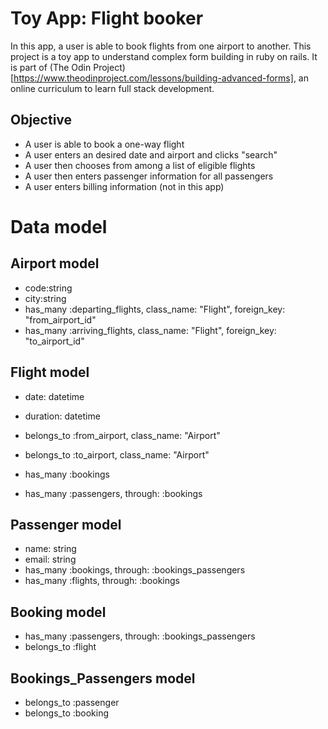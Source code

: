 # Toy App: Flight booker

In this app, a user is able to book flights from one airport to another. This project is a toy app to understand complex form building in ruby on rails. It is part of (The Odin Project)[https://www.theodinproject.com/lessons/building-advanced-forms], an online curriculum to learn full stack development. 

## Objective
- A user is able to book a one-way flight
- A user enters an desired date and airport and clicks "search" 
- A user then chooses from among a list of eligible flights
- A user then enters passenger information for all passengers
- A user enters billing information (not in this app)

# Data model

## Airport model
- code:string 
- city:string 
- has_many :departing_flights, class_name: "Flight", foreign_key: "from_airport_id"
- has_many :arriving_flights, class_name: "Flight", foreign_key: "to_airport_id"

## Flight model
- date: datetime
- duration: datetime 
- belongs_to :from_airport, class_name: "Airport"
- belongs_to :to_airport, class_name: "Airport"

- has_many :bookings
- has_many :passengers, through: :bookings

## Passenger model
- name: string
- email: string
- has_many :bookings, through: :bookings_passengers
- has_many :flights, through: :bookings

## Booking model 
- has_many :passengers, through: :bookings_passengers
- belongs_to :flight

## Bookings_Passengers model
- belongs_to :passenger
- belongs_to :booking
